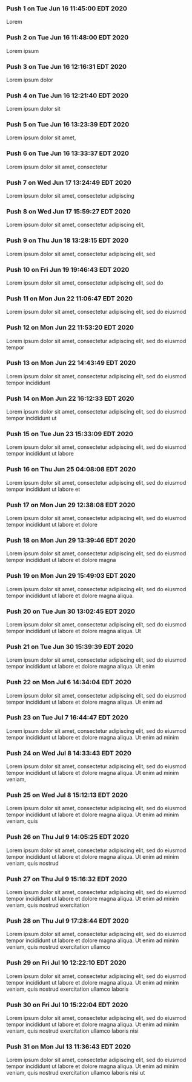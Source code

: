 ### Push 1 on Tue Jun 16 11:45:00 EDT 2020
Lorem
### Push 2 on Tue Jun 16 11:48:00 EDT 2020
Lorem ipsum
### Push 3 on Tue Jun 16 12:16:31 EDT 2020
Lorem ipsum dolor
### Push 4 on Tue Jun 16 12:21:40 EDT 2020
Lorem ipsum dolor sit
### Push 5 on Tue Jun 16 13:23:39 EDT 2020
Lorem ipsum dolor sit amet,
### Push 6 on Tue Jun 16 13:33:37 EDT 2020
Lorem ipsum dolor sit amet, consectetur
### Push 7 on Wed Jun 17 13:24:49 EDT 2020
Lorem ipsum dolor sit amet, consectetur adipiscing
### Push 8 on Wed Jun 17 15:59:27 EDT 2020
Lorem ipsum dolor sit amet, consectetur adipiscing elit,
### Push 9 on Thu Jun 18 13:28:15 EDT 2020
Lorem ipsum dolor sit amet, consectetur adipiscing elit, sed
### Push 10 on Fri Jun 19 19:46:43 EDT 2020
Lorem ipsum dolor sit amet, consectetur adipiscing elit, sed do
### Push 11 on Mon Jun 22 11:06:47 EDT 2020
Lorem ipsum dolor sit amet, consectetur adipiscing elit, sed do eiusmod
### Push 12 on Mon Jun 22 11:53:20 EDT 2020
Lorem ipsum dolor sit amet, consectetur adipiscing elit, sed do eiusmod tempor
### Push 13 on Mon Jun 22 14:43:49 EDT 2020
Lorem ipsum dolor sit amet, consectetur adipiscing elit, sed do eiusmod tempor incididunt
### Push 14 on Mon Jun 22 16:12:33 EDT 2020
Lorem ipsum dolor sit amet, consectetur adipiscing elit, sed do eiusmod tempor incididunt ut
### Push 15 on Tue Jun 23 15:33:09 EDT 2020
Lorem ipsum dolor sit amet, consectetur adipiscing elit, sed do eiusmod tempor incididunt ut labore
### Push 16 on Thu Jun 25 04:08:08 EDT 2020
Lorem ipsum dolor sit amet, consectetur adipiscing elit, sed do eiusmod tempor incididunt ut labore et
### Push 17 on Mon Jun 29 12:38:08 EDT 2020
Lorem ipsum dolor sit amet, consectetur adipiscing elit, sed do eiusmod tempor incididunt ut labore et dolore
### Push 18 on Mon Jun 29 13:39:46 EDT 2020
Lorem ipsum dolor sit amet, consectetur adipiscing elit, sed do eiusmod tempor incididunt ut labore et dolore magna
### Push 19 on Mon Jun 29 15:49:03 EDT 2020
Lorem ipsum dolor sit amet, consectetur adipiscing elit, sed do eiusmod tempor incididunt ut labore et dolore magna aliqua.
### Push 20 on Tue Jun 30 13:02:45 EDT 2020
Lorem ipsum dolor sit amet, consectetur adipiscing elit, sed do eiusmod tempor incididunt ut labore et dolore magna aliqua. Ut
### Push 21 on Tue Jun 30 15:39:39 EDT 2020
Lorem ipsum dolor sit amet, consectetur adipiscing elit, sed do eiusmod tempor incididunt ut labore et dolore magna aliqua. Ut enim
### Push 22 on Mon Jul 6 14:34:04 EDT 2020
Lorem ipsum dolor sit amet, consectetur adipiscing elit, sed do eiusmod tempor incididunt ut labore et dolore magna aliqua. Ut enim ad
### Push 23 on Tue Jul 7 16:44:47 EDT 2020
Lorem ipsum dolor sit amet, consectetur adipiscing elit, sed do eiusmod tempor incididunt ut labore et dolore magna aliqua. Ut enim ad minim
### Push 24 on Wed Jul 8 14:33:43 EDT 2020
Lorem ipsum dolor sit amet, consectetur adipiscing elit, sed do eiusmod tempor incididunt ut labore et dolore magna aliqua. Ut enim ad minim veniam,
### Push 25 on Wed Jul 8 15:12:13 EDT 2020
Lorem ipsum dolor sit amet, consectetur adipiscing elit, sed do eiusmod tempor incididunt ut labore et dolore magna aliqua. Ut enim ad minim veniam, quis
### Push 26 on Thu Jul 9 14:05:25 EDT 2020
Lorem ipsum dolor sit amet, consectetur adipiscing elit, sed do eiusmod tempor incididunt ut labore et dolore magna aliqua. Ut enim ad minim veniam, quis nostrud
### Push 27 on Thu Jul 9 15:16:32 EDT 2020
Lorem ipsum dolor sit amet, consectetur adipiscing elit, sed do eiusmod tempor incididunt ut labore et dolore magna aliqua. Ut enim ad minim veniam, quis nostrud exercitation
### Push 28 on Thu Jul 9 17:28:44 EDT 2020
Lorem ipsum dolor sit amet, consectetur adipiscing elit, sed do eiusmod tempor incididunt ut labore et dolore magna aliqua. Ut enim ad minim veniam, quis nostrud exercitation ullamco
### Push 29 on Fri Jul 10 12:22:10 EDT 2020
Lorem ipsum dolor sit amet, consectetur adipiscing elit, sed do eiusmod tempor incididunt ut labore et dolore magna aliqua. Ut enim ad minim veniam, quis nostrud exercitation ullamco laboris
### Push 30 on Fri Jul 10 15:22:04 EDT 2020
Lorem ipsum dolor sit amet, consectetur adipiscing elit, sed do eiusmod tempor incididunt ut labore et dolore magna aliqua. Ut enim ad minim veniam, quis nostrud exercitation ullamco laboris nisi
### Push 31 on Mon Jul 13 11:36:43 EDT 2020
Lorem ipsum dolor sit amet, consectetur adipiscing elit, sed do eiusmod tempor incididunt ut labore et dolore magna aliqua. Ut enim ad minim veniam, quis nostrud exercitation ullamco laboris nisi ut
